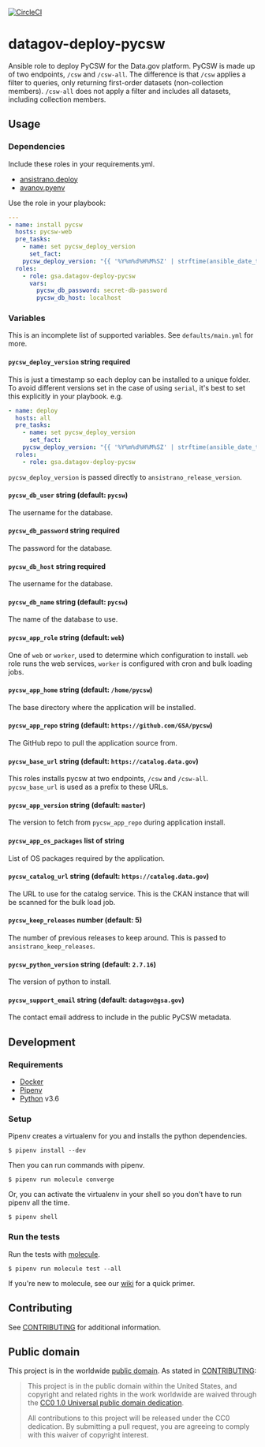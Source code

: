 [![CircleCI](https://circleci.com/gh/GSA/datagov-deploy-pycsw.svg?style=svg)](https://circleci.com/gh/GSA/datagov-deploy-pycsw)

# datagov-deploy-pycsw

Ansible role to deploy PyCSW for the Data.gov platform. PyCSW is made up of two
endpoints, `/csw` and `/csw-all`. The difference is that `/csw` applies a filter
to queries, only returning first-order datasets (non-collection members).
`/csw-all` does not apply a filter and includes all datasets, including
collection members.


## Usage

### Dependencies

Include these roles in your requirements.yml.

- [ansistrano.deploy](https://github.com/ansistrano/deploy)
- [avanov.pyenv](https://github.com/avanov/ansible-galaxy-pyenv)

Use the role in your playbook:

```yaml
---
- name: install pycsw
  hosts: pycsw-web
  pre_tasks:
    - name: set pycsw_deploy_version
      set_fact:
	pycsw_deploy_version: "{{ '%Y%m%d%H%M%SZ' | strftime(ansible_date_time.epoch) }}"
  roles:
    - role: gsa.datagov-deploy-pycsw
      vars:
        pycsw_db_password: secret-db-password
        pycsw_db_host: localhost
```


### Variables

This is an incomplete list of supported variables. See `defaults/main.yml` for
more.


#### `pycsw_deploy_version` string required

This is just a timestamp so each deploy can be installed to a unique folder. To
avoid different versions set in the case of using `serial`, it's best to set
this explicitly in your playbook. e.g.

```yaml
- name: deploy
  hosts: all
  pre_tasks:
    - name: set pycsw_deploy_version
      set_fact:
	pycsw_deploy_version: "{{ '%Y%m%d%H%M%SZ' | strftime(ansible_date_time.epoch) }}"
  roles:
    - role: gsa.datagov-deploy-pycsw
```

`pycsw_deploy_version` is passed directly to `ansistrano_release_version`.


#### `pycsw_db_user` string (default: `pycsw`)

The username for the database.


#### `pycsw_db_password` string required

The password for the database.


#### `pycsw_db_host` string required

The username for the database.


#### `pycsw_db_name` string (default: `pycsw`)

The name of the database to use.


#### `pycsw_app_role` string (default: `web`)

One of `web` or `worker`, used to determine which configuration to install.
`web` role runs the web services, `worker` is configured with cron and bulk
loading jobs.


#### `pycsw_app_home` string (default: `/home/pycsw`)

The base directory where the application will be installed.


#### `pycsw_app_repo` string (default: `https://github.com/GSA/pycsw`)

The GitHub repo to pull the application source from.


#### `pycsw_base_url` string (default: `https://catalog.data.gov`)

This roles installs pycsw at two endpoints, `/csw` and `/csw-all`.
`pycsw_base_url` is used as a prefix to these URLs.


#### `pycsw_app_version` string (default: `master`)

The version to fetch from `pycsw_app_repo` during application install.


#### `pycsw_app_os_packages` list of string

List of OS packages required by the application.


#### `pycsw_catalog_url` string (default: `https://catalog.data.gov`)

The URL to use for the catalog service. This is the CKAN instance that will be
scanned for the bulk load job.


#### `pycsw_keep_releases` number (default: 5)

The number of previous releases to keep around. This is passed to
`ansistrano_keep_releases`.


#### `pycsw_python_version` string (default: `2.7.16`)

The version of python to install.


#### `pycsw_support_email` string (default: `datagov@gsa.gov`)

The contact email address to include in the public PyCSW metadata.


## Development

### Requirements

- [Docker](https://www.docker.com/get-started)
- [Pipenv](https://pipenv.readthedocs.io/en/latest/)
- [Python](https://www.python.org) v3.6


### Setup

Pipenv creates a virtualenv for you and installs the python dependencies.

    $ pipenv install --dev

Then you can run commands with pipenv.

    $ pipenv run molecule converge

Or, you can activate the virtualenv in your shell so you don't have to run pipenv
all the time.

    $ pipenv shell


### Run the tests

Run the tests with [molecule](https://molecule.readthedocs.io/en/latest/).

    $ pipenv run molecule test --all

If you're new to molecule, see our
[wiki](https://github.com/GSA/datagov-deploy/wiki/Developing-Ansible-roles-with-Molecule)
for a quick primer.


## Contributing

See [CONTRIBUTING](CONTRIBUTING.md) for additional information.


## Public domain

This project is in the worldwide [public domain](LICENSE.md). As stated in [CONTRIBUTING](CONTRIBUTING.md):

> This project is in the public domain within the United States, and copyright and related rights in the work worldwide are waived through the [CC0 1.0 Universal public domain dedication](https://creativecommons.org/publicdomain/zero/1.0/).
>
> All contributions to this project will be released under the CC0 dedication. By submitting a pull request, you are agreeing to comply with this waiver of copyright interest.
